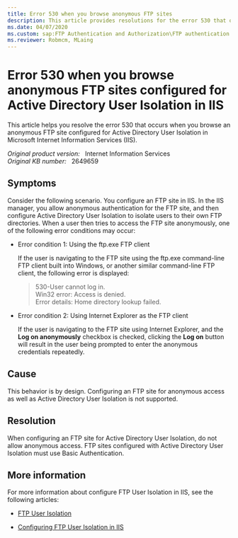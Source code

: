 ```yaml
---
title: Error 530 when you browse anonymous FTP sites
description: This article provides resolutions for the error 530 that occurs when users browse an anonymous FTP site configured for Active Directory User Isolation in IIS.
ms.date: 04/07/2020
ms.custom: sap:FTP Authentication and Authorization\FTP authentication
ms.reviewer: Robmcm, MLaing
---
```

# Error 530 when you browse anonymous FTP sites configured for Active Directory User Isolation in IIS

This article helps you resolve the error 530 that occurs when you browse an anonymous FTP site configured for Active Directory User Isolation in Microsoft Internet Information Services (IIS).

_Original product version:_ &nbsp; Internet Information Services  
_Original KB number:_ &nbsp; 2649659

## Symptoms

Consider the following scenario. You configure an FTP site in IIS. In the IIS manager, you allow anonymous authentication for the FTP site, and then configure Active Directory User Isolation to isolate users to their own FTP directories. When a user then tries to access the FTP site anonymously, one of the following error conditions may occur:

- Error condition 1: Using the ftp.exe FTP client

    If the user is navigating to the FTP site using the ftp.exe command-line FTP client built into Windows, or another similar command-line FTP client, the following error is displayed:

    > 530-User cannot log in.  
    > Win32 error: Access is denied.  
    > Error details: Home directory lookup failed.

- Error condition 2: Using Internet Explorer as the FTP client

    If the user is navigating to the FTP site using Internet Explorer, and the **Log on anonymously** checkbox is checked, clicking the **Log on** button will result in the user being prompted to enter the anonymous credentials repeatedly.

## Cause

This behavior is by design. Configuring an FTP site for anonymous access as well as Active Directory User Isolation is not supported.

## Resolution

When configuring an FTP site for Active Directory User Isolation, do not allow anonymous access. FTP sites configured with Active Directory User Isolation must use Basic Authentication.

## More information

For more information about configure FTP User Isolation in IIS, see the following articles:

- [FTP User Isolation](/previous-versions/windows/it-pro/windows-server-2008-R2-and-2008/dd722768(v=ws.10))

- [Configuring FTP User Isolation in IIS](/iis/publish/using-the-ftp-service/configuring-ftp-user-isolation-in-iis-7)
